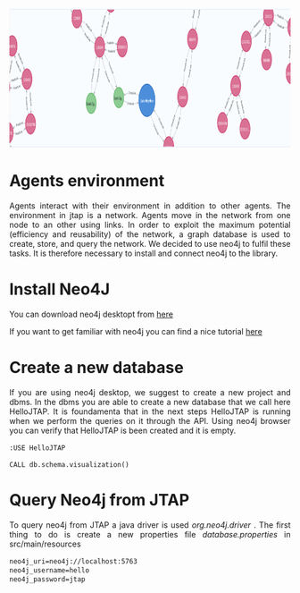 <html>
<head>
  
</head>
<body>
  
<p align="center">
  <img width="1000" height="250" src="/src/main/resources/images/graph/gen_graph.PNG">
</p>
  
<h1>Agents environment</h1>
<div align="justify">
Agents interact with their environment in addition to other agents. The environment in jtap is a network. Agents move in the network from one node to an other using links.
In order to exploit the maximum potential (efficiency and reusability) of the network, a graph database is used to create, store, and query the network. We decided to use neo4j to fulfil these tasks. It is therefore necessary to install and connect neo4j to the library.
</div>
  
<h1>Install Neo4J</h1>
<div align="justify">
You can download neo4j desktopt from <a href=""https://neo4j.com/download/"> here </a>
  
If you want to get familiar with neo4j you can find a nice tutorial <a href="https://neo4j.com/developer/get-started/"> here </a>
</div>
  
<h1>Create a new database</h1>
<div align="justify">
If you are using neo4j desktop, we suggest to create a new project and dbms. In the dbms you are able to create a new database that we call here HelloJTAP. It is foundamenta that in the next steps HelloJTAP is running when we perform the queries on it through the API. 
Using neo4j browser you can verify that HelloJTAP is been created and it is empty.

```
:USE HelloJTAP
```
```
CALL db.schema.visualization()
```

</div>
  
<h1>Query Neo4j from JTAP</h1>
<div align="justify">

To query neo4j from JTAP a java driver is used <i> org.neo4j.driver </i>. The first thing to do is create a new properties file <i> database.properties </i> in src/main/resources
```
neo4j_uri=neo4j://localhost:5763
neo4j_username=hello
neo4j_password=jtap
```
  
</div>
 
  
</body>
</html>
